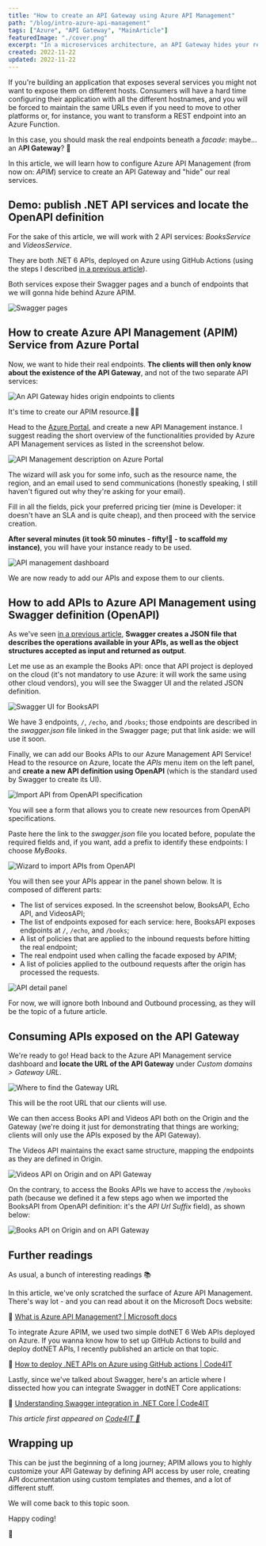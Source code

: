 ```yaml
---
title: "How to create an API Gateway using Azure API Management"
path: "/blog/intro-azure-api-management"
tags: ["Azure", "API Gateway", "MainArticle"]
featuredImage: "./cover.png"
excerpt: "In a microservices architecture, an API Gateway hides your real endpoints. We will create one using Azure API Management"
created: 2022-11-22
updated: 2022-11-22
---
```


If you're building an application that exposes several services you might not want to expose them on different hosts. Consumers will have a hard time configuring their application with all the different hostnames, and you will be forced to maintain the same URLs even if you need to move to other platforms or, for instance, you want to transform a REST endpoint into an Azure Function.

In this case, you should mask the real endpoints beneath a *facade*: maybe... an A**PI Gateway**? 🙂

In this article, we will learn how to configure Azure API Management (from now on: *APIM*) service to create an API Gateway and "hide" our real services.

## Demo: publish .NET API services and locate the OpenAPI definition

For the sake of this article, we will work with 2 API services: *BooksService* and *VideosService*.

They are both .NET 6 APIs, deployed on Azure using GitHub Actions (using the steps I described [in a previous article](https://www.code4it.dev/blog/deploy-api-on-azure-with-github-action)).

Both services expose their Swagger pages and a bunch of endpoints that we will gonna hide behind Azure APIM.

![Swagger pages](./swagger_pages.png)

## How to create Azure API Management (APIM) Service from Azure Portal

Now, we want to hide their real endpoints. **The clients will then only know about the existence of the API Gateway**, and not of the two separate API services:

![An API Gateway hides origin endpoints to clients](./APIM_diagram.png)

It's time to create our APIM resource.👷‍♂️

Head to the [Azure Portal](https://portal.azure.com/), and create a new API Management instance. I suggest reading the short overview of the functionalities provided by Azure API Management services as listed in the screenshot below.

![API Management description on Azure Portal](./API_management_description.png)

The wizard will ask you for some info, such as the resource name, the region, and an email used to send communications (honestly speaking, I still haven't figured out why they're asking for your email).

Fill in all the fields, pick your preferred pricing tier (mine is Developer: it doesn't have an SLA and is quite cheap), and then proceed with the service creation.

**After several minutes (it took 50 minutes - fifty!💢 - to scaffold my instance)**, you will have your instance ready to be used.

![API management dashboard](./API_management_dashboard.png)

We are now ready to add our APIs and expose them to our clients.

## How to add APIs to Azure API Management using Swagger definition (OpenAPI)

As we've seen [in a previous article](https://www.code4it.dev/blog/swagger-integration), **Swagger creates a JSON file that describes the operations available in your APIs, as well as the object structures accepted as input and returned as output**.

Let me use as an example the Books API: once that API project is deployed on the cloud (it's not mandatory to use Azure: it will work the same using other cloud vendors), you will see the Swagger UI and the related JSON definition.

![Swagger UI for BooksAPI](./books_api_swagger.png)

We have 3 endpoints, `/`, `/echo`, and `/books`; those endpoints are described in the *swagger.json* file linked in the Swagger page; put that link aside: we will use it soon.

Finally, we can add our Books APIs to our Azure Management API Service! Head to the resource on Azure, locate the *APIs* menu item on the left panel, and **create a new API definition using OpenAPI** (which is the standard used by Swagger to create its UI).

![Import API from OpenAPI specification](./add_api_from_swagger_menu.png)

You will see a form that allows you to create new resources from OpenAPI specifications.

Paste here the link to the *swagger.json* file you located before, populate the required fields and, if you want, add a prefix to identify these endpoints: I choose *MyBooks*.

![Wizard to import APIs from OpenAPI](./books_api_wizard.png)

You will then see your APIs appear in the panel shown below. It is composed of different parts:

* The list of services exposed. In the screenshot below, BooksAPI, Echo API, and VideosAPI;
* The list of endpoints exposed for each service: here, BooksAPI exposes endpoints at  `/`, `/echo`, and `/books`;
* A list of policies that are applied to the inbound requests before hitting the real endpoint;
* The real endpoint used when calling the facade exposed by APIM;
* A list of policies applied to the outbound requests after the origin has processed the requests.
  
![API detail panel](./books_api_definition_APIM.png)

For now, we will ignore both Inbound and Outbound processing, as they will be the topic of a future article.

## Consuming APIs exposed on the API Gateway

We're ready to go! Head back to the Azure API Management service dashboard and **locate the URL of the API Gateway** under *Custom domains > Gateway URL*.

![Where to find the Gateway URL](./APIM_custom_domains.png)

This will be the root URL that our clients will use.

We can then access Books API and Videos API both on the Origin and the Gateway (we're doing it just for demonstrating that things are working; clients will only use the APIs exposed by the API Gateway).

The Videos API maintains the exact same structure, mapping the endpoints as they are defined in Origin.

![Videos API on Origin and on API Gateway](./videos_api_result.png)

On the contrary, to access the Books APIs we have to access the `/mybooks` path (because we defined it a few steps ago when we imported the BooksAPI from OpenAPI definition: it's the *API Url Suffix* field), as shown below:

![Books API on Origin and on API Gateway](./books_api_result.png)

## Further readings

As usual, a bunch of interesting readings 📚

In this article, we've only scratched the surface of Azure API Management. There's way lot - and you can read about it on the Microsoft Docs website:

🔗 [What is Azure API Management? | Microsoft docs](https://learn.microsoft.com/en-us/azure/api-management/api-management-key-concepts)

To integrate Azure APIM, we used two simple dotNET 6 Web APIs deployed on Azure. If you wanna know how to set up GitHub Actions to build and deploy dotNET APIs, I recently published an article on that topic.

🔗 [How to deploy .NET APIs on Azure using GitHub actions | Code4IT](https://www.code4it.dev/blog/deploy-api-on-azure-with-github-action)

Lastly, since we've talked about Swagger, here's an article where I dissected how you can integrate Swagger in dotNET Core applications:

🔗 [Understanding Swagger integration in .NET Core | Code4IT](https://www.code4it.dev/blog/swagger-integration)

*This article first appeared on [Code4IT 🐧](https://www.code4it.dev/)*

## Wrapping up

This can be just the beginning of a long journey; APIM allows you to highly customize your API Gateway by defining API access by user role, creating API documentation using custom templates and themes, and a lot of different stuff.

We will come back to this topic soon.

Happy coding!

🐧
